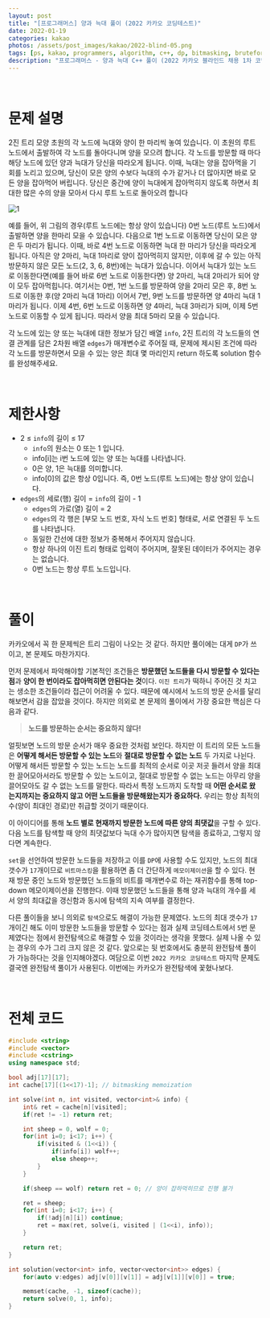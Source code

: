 ```yaml
---
layout: post
title: "[프로그래머스] 양과 늑대 풀이 (2022 카카오 코딩테스트)"
date: 2022-01-19
categories: kakao
photos: /assets/post_images/kakao/2022-blind-05.png
tags: [ps, kakao, programmers, algorithm, c++, dp, bitmasking, bruteforce]
description: "프로그래머스 - 양과 늑대 C++ 풀이 (2022 카카오 블라인드 채용 1차 코딩테스트)"
---
```


<br>

# 문제 설명

2진 트리 모양 초원의 각 노드에 늑대와 양이 한 마리씩 놓여 있습니다. 이 초원의 루트 노드에서 출발하여 각 노드를 돌아다니며 양을 모으려 합니다. 각 노드를 방문할 때 마다 해당 노드에 있던 양과 늑대가 당신을 따라오게 됩니다. 이때, 늑대는 양을 잡아먹을 기회를 노리고 있으며, 당신이 모은 양의 수보다 늑대의 수가 같거나 더 많아지면 바로 모든 양을 잡아먹어 버립니다. 당신은 중간에 양이 늑대에게 잡아먹히지 않도록 하면서 최대한 많은 수의 양을 모아서 다시 루트 노드로 돌아오려 합니다

![1](https://grepp-programmers.s3.ap-northeast-2.amazonaws.com/files/production/ed7118a9-a99b-4f3a-9779-a94816529e78/03_2022_%E1%84%80%E1%85%A9%E1%86%BC%E1%84%8E%E1%85%A2%E1%84%86%E1%85%AE%E1%86%AB%E1%84%8C%E1%85%A6_%E1%84%8B%E1%85%A3%E1%86%BC%E1%84%80%E1%85%AA%E1%84%82%E1%85%B3%E1%86%A8%E1%84%83%E1%85%A2_01.png)

예를 들어, 위 그림의 경우(루트 노드에는 항상 양이 있습니다) 0번 노드(루트 노드)에서 출발하면 양을 한마리 모을 수 있습니다. 다음으로 1번 노드로 이동하면 당신이 모은 양은 두 마리가 됩니다. 이때, 바로 4번 노드로 이동하면 늑대 한 마리가 당신을 따라오게 됩니다. 아직은 양 2마리, 늑대 1마리로 양이 잡아먹히지 않지만, 이후에 갈 수 있는 아직 방문하지 않은 모든 노드(2, 3, 6, 8번)에는 늑대가 있습니다. 이어서 늑대가 있는 노드로 이동한다면(예를 들어 바로 6번 노드로 이동한다면) 양 2마리, 늑대 2마리가 되어 양이 모두 잡아먹힙니다. 여기서는 0번, 1번 노드를 방문하여 양을 2마리 모은 후, 8번 노드로 이동한 후(양 2마리 늑대 1마리) 이어서 7번, 9번 노드를 방문하면 양 4마리 늑대 1마리가 됩니다. 이제 4번, 6번 노드로 이동하면 양 4마리, 늑대 3마리가 되며, 이제 5번 노드로 이동할 수 있게 됩니다. 따라서 양을 최대 5마리 모을 수 있습니다.

각 노드에 있는 양 또는 늑대에 대한 정보가 담긴 배열 `info`, 2진 트리의 각 노드들의 연결 관계를 담은 2차원 배열 `edges`가 매개변수로 주어질 때, 문제에 제시된 조건에 따라 각 노드를 방문하면서 모을 수 있는 양은 최대 몇 마리인지 return 하도록 solution 함수를 완성해주세요.

<br>

# 제한사항

- 2 ≤ `info`의 길이 ≤ 17
    - `info`의 원소는 0 또는 1 입니다.
    - info[i]는 i번 노드에 있는 양 또는 늑대를 나타냅니다.
    - 0은 양, 1은 늑대를 의미합니다.
    - info[0]의 값은 항상 0입니다. 즉, 0번 노드(루트 노드)에는 항상 양이 있습니다.
- `edges`의 세로(행) 길이 = `info`의 길이 - 1
    - `edges`의 가로(열) 길이 = 2
    - `edges`의 각 행은 [부모 노드 번호, 자식 노드 번호] 형태로, 서로 연결된 두 노드를 나타냅니다.
    - 동일한 간선에 대한 정보가 중복해서 주어지지 않습니다.
    - 항상 하나의 이진 트리 형태로 입력이 주어지며, 잘못된 데이터가 주어지는 경우는 없습니다.
    - 0번 노드는 항상 루트 노드입니다.

<br>

# 풀이

카카오에서 꼭 한 문제씩은 트리 그림이 나오는 것 같다. 하지만 풀이에는 대게 `DP`가 쓰이고, 본 문제도 마찬가지다.

먼저 문제에서 파악해야할 기본적인 조건들은 **방문했던 노드들을 다시 방문할 수 있다는 점**과 **양이 한 번이라도 잡아먹히면 안된다는 것**이다. `이진 트리`가 떡하니 주어진 것 치고는 생소한 조건들이라 접근이 어려울 수 있다. 때문에 예시에서 노드의 방문 순서를 달리해보면서 감을 잡았을 것이다. 하지만 의외로 본 문제의 풀이에서 가장 중요한 핵심은 다음과 같다.

> **노드를 방문하는 순서는 중요하지 않다!**

얼핏보면 노드의 방문 순서가 매우 중요한 것처럼 보인다. 하지만 이 트리의 모든 노드들은 **어떻게 해서든 방문할 수 있는 노드**와 **절대로 방문할 수 없는 노드** 두 가지로 나뉜다. 어떻게 해서든 방문할 수 있는 노드는 노드를 최적의 순서로 이곳 저곳 들려서 양을 최대한 끌어모아서라도 방문할 수 있는 노드이고, 절대로 방문할 수 없는 노드는 아무리 양을 끌어모아도 갈 수 없는 노드를 말한다. 따라서 특정 노드까지 도착할 때 **어떤 순서로 왔는지까지는 중요하지 않고 어떤 노드들을 방문해왔는지가 중요하다.** 우리는 항상 최적의 수(양이 최대인 경로)만 취급할 것이기 때문이다.

이 아이디어를 통해 **노드 별로 현재까지 방문한 노드에 따른 양의 최댓값**을 구할 수 있다. 다음 노드를 탐색할 때 양의 최댓값보다 늑대 수가 많아지면 탐색을 종료하고, 그렇지 않다면 계속한다.

`set`을 선언하여 방문한 노드들을 저장하고 이를 `DP`에 사용할 수도 있지만, 노드의 최대 갯수가 `17`개이므로 `비트마스킹`을 활용하면 좀 더 간단하게 `메모이제이션`을 할 수 있다. 현재 방문 중인 노드와 방문했던 노드들의 비트를 매개변수로 하는 재귀함수를 통해 top-down 메모이제이션을 진행한다. 이때 방문했던 노드들을 통해 양과 늑대의 개수를 세서 양의 최대값을 갱신함과 동시에 탐색의 지속 여부를 결정한다.

다른 풀이들을 보니 의외로 `탐색`으로도 해결이 가능한 문제였다. 노드의 최대 갯수가 `17`개이긴 해도 이미 방문한 노드들을 방문할 수 있다는 점과 실제 코딩테스트에서 `5`번 문제였다는 점에서 완전탐색으로 해결할 수 있을 것이라는 생각을 못했다. 실제 나올 수 있는 경우의 수가 그리 크지 않은 것 같다. 앞으로는 뒷 번호에서도 충분히 완전탐색 풀이가 가능하다는 것을 인지해야겠다. 여담으로 이번 `2022 카카오 코딩테스트` 마지막 문제도 결국엔 완전탐색 풀이가 사용된다. 이번에는 카카오가 완전탐색에 꽃혔나보다.

<br>

# 전체 코드

```c++
#include <string>
#include <vector>
#include <cstring>
using namespace std;

bool adj[17][17];
int cache[17][(1<<17)-1]; // bitmasking memoization

int solve(int n, int visited, vector<int>& info) {
    int& ret = cache[n][visited];
    if(ret != -1) return ret;

    int sheep = 0, wolf = 0;
    for(int i=0; i<17; i++) {
        if(visited & (1<<i)) {
            if(info[i]) wolf++;
            else sheep++;
        }
    }

    if(sheep == wolf) return ret = 0; // 양이 잡하먹히므로 진행 불가

    ret = sheep;
    for(int i=0; i<17; i++) {
        if(!adj[n][i]) continue;
        ret = max(ret, solve(i, visited | (1<<i), info));
    }

    return ret;
}

int solution(vector<int> info, vector<vector<int>> edges) {
    for(auto v:edges) adj[v[0]][v[1]] = adj[v[1]][v[0]] = true;

    memset(cache, -1, sizeof(cache));
    return solve(0, 1, info);
}
```